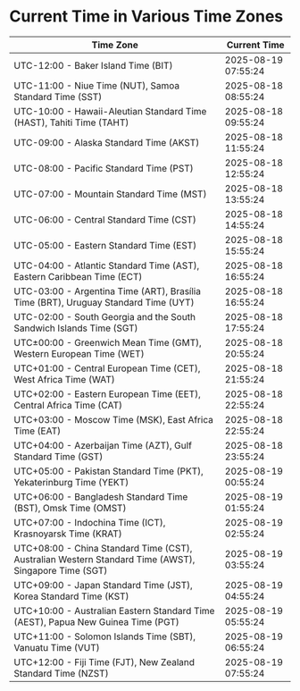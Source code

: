 # Current Time in Various Time Zones

| Time Zone | Current Time |
|-----------|--------------|
| UTC-12:00 - Baker Island Time (BIT) | 2025-08-19 07:55:24 |
| UTC-11:00 - Niue Time (NUT), Samoa Standard Time (SST) | 2025-08-18 08:55:24 |
| UTC-10:00 - Hawaii-Aleutian Standard Time (HAST), Tahiti Time (TAHT) | 2025-08-18 09:55:24 |
| UTC-09:00 - Alaska Standard Time (AKST) | 2025-08-18 11:55:24 |
| UTC-08:00 - Pacific Standard Time (PST) | 2025-08-18 12:55:24 |
| UTC-07:00 - Mountain Standard Time (MST) | 2025-08-18 13:55:24 |
| UTC-06:00 - Central Standard Time (CST) | 2025-08-18 14:55:24 |
| UTC-05:00 - Eastern Standard Time (EST) | 2025-08-18 15:55:24 |
| UTC-04:00 - Atlantic Standard Time (AST), Eastern Caribbean Time (ECT) | 2025-08-18 16:55:24 |
| UTC-03:00 - Argentina Time (ART), Brasília Time (BRT), Uruguay Standard Time (UYT) | 2025-08-18 16:55:24 |
| UTC-02:00 - South Georgia and the South Sandwich Islands Time (SGT) | 2025-08-18 17:55:24 |
| UTC±00:00 - Greenwich Mean Time (GMT), Western European Time (WET) | 2025-08-18 20:55:24 |
| UTC+01:00 - Central European Time (CET), West Africa Time (WAT) | 2025-08-18 21:55:24 |
| UTC+02:00 - Eastern European Time (EET), Central Africa Time (CAT) | 2025-08-18 22:55:24 |
| UTC+03:00 - Moscow Time (MSK), East Africa Time (EAT) | 2025-08-18 22:55:24 |
| UTC+04:00 - Azerbaijan Time (AZT), Gulf Standard Time (GST) | 2025-08-18 23:55:24 |
| UTC+05:00 - Pakistan Standard Time (PKT), Yekaterinburg Time (YEKT) | 2025-08-19 00:55:24 |
| UTC+06:00 - Bangladesh Standard Time (BST), Omsk Time (OMST) | 2025-08-19 01:55:24 |
| UTC+07:00 - Indochina Time (ICT), Krasnoyarsk Time (KRAT) | 2025-08-19 02:55:24 |
| UTC+08:00 - China Standard Time (CST), Australian Western Standard Time (AWST), Singapore Time (SGT) | 2025-08-19 03:55:24 |
| UTC+09:00 - Japan Standard Time (JST), Korea Standard Time (KST) | 2025-08-19 04:55:24 |
| UTC+10:00 - Australian Eastern Standard Time (AEST), Papua New Guinea Time (PGT) | 2025-08-19 05:55:24 |
| UTC+11:00 - Solomon Islands Time (SBT), Vanuatu Time (VUT) | 2025-08-19 06:55:24 |
| UTC+12:00 - Fiji Time (FJT), New Zealand Standard Time (NZST) | 2025-08-19 07:55:24 |
